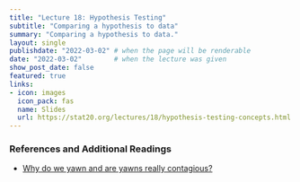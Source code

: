 ```yaml
---
title: "Lecture 18: Hypothesis Testing"
subtitle: "Comparing a hypothesis to data"
summary: "Comparing a hypothesis to data."
layout: single
publishdate: "2022-03-02" # when the page will be renderable
date: "2022-03-02"        # when the lecture was given
show_post_date: false
featured: true
links:
- icon: images
  icon_pack: fas
  name: Slides
  url: https://stat20.org/lectures/18/hypothesis-testing-concepts.html
---
```



### References and Additional Readings

- [Why do we yawn and are yawns really contagious?](https://www.houstonmethodist.org/blog/articles/2021/feb/why-do-we-yawn-and-are-yawns-really-contagious/)
